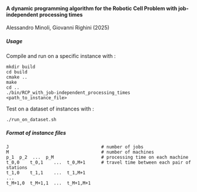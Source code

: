 #### A dynamic programming algorithm for the Robotic Cell Problem with job-independent processing times

Alessandro Minoli, Giovanni Righini (2025)

##### Usage

Compile and run on a specific instance with :

```
mkdir build
cd build
cmake ..
make
cd ..
./bin/RCP_with_job-independent_processing_times <path_to_instance_file>
```

Test on a dataset of instances with :

```
./run_on_dataset.sh
```

##### Format of instance files

```
J                                   # number of jobs
M                                   # number of machines
p_1  p_2  ...  p_M                  # processing time on each machine
t_0,0    t_0,1    ...  t_0,M+1      # travel time between each pair of stations
t_1,0    t_1,1    ...  t_1,M+1
...
t_M+1,0  t_M+1,1  ...  t_M+1,M+1
```